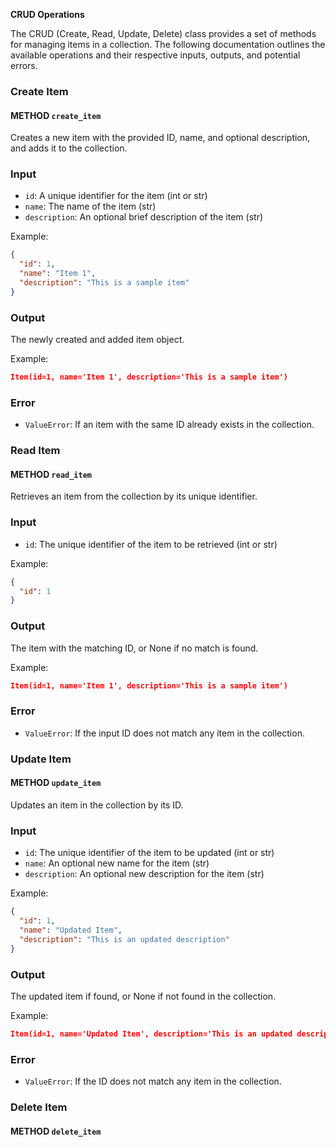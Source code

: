 **CRUD Operations**

The CRUD (Create, Read, Update, Delete) class provides a set of methods for managing items in a collection. The following documentation outlines the available operations and their respective inputs, outputs, and potential errors.

### Create Item

#### METHOD `create_item`

Creates a new item with the provided ID, name, and optional description, and adds it to the collection.

### Input

* `id`: A unique identifier for the item (int or str)
* `name`: The name of the item (str)
* `description`: An optional brief description of the item (str)

Example:

```json
{
  "id": 1,
  "name": "Item 1",
  "description": "This is a sample item"
}
```

### Output

The newly created and added item object.

Example:

```json
Item(id=1, name='Item 1', description='This is a sample item')
```

### Error

* `ValueError`: If an item with the same ID already exists in the collection.

### Read Item

#### METHOD `read_item`

Retrieves an item from the collection by its unique identifier.

### Input

* `id`: The unique identifier of the item to be retrieved (int or str)

Example:

```json
{
  "id": 1
}
```

### Output

The item with the matching ID, or None if no match is found.

Example:

```json
Item(id=1, name='Item 1', description='This is a sample item')
```

### Error

* `ValueError`: If the input ID does not match any item in the collection.

### Update Item

#### METHOD `update_item`

Updates an item in the collection by its ID.

### Input

* `id`: The unique identifier of the item to be updated (int or str)
* `name`: An optional new name for the item (str)
* `description`: An optional new description for the item (str)

Example:

```json
{
  "id": 1,
  "name": "Updated Item",
  "description": "This is an updated description"
}
```

### Output

The updated item if found, or None if not found in the collection.

Example:

```json
Item(id=1, name='Updated Item', description='This is an updated description')
```

### Error

* `ValueError`: If the ID does not match any item in the collection.

### Delete Item

#### METHOD `delete_item`

